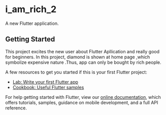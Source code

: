 # i_am_rich_2

A new Flutter application.

## Getting Started

This project excites the new user about  Flutter Apllication and really good for beginners.
In this project, diamond is shown at home page ,which symbolize expensive nature .Thus,  app can only be bought by rich people.


A few resources to get you started if this is your first Flutter project:

- [Lab: Write your first Flutter app](https://flutter.dev/docs/get-started/codelab)
- [Cookbook: Useful Flutter samples](https://flutter.dev/docs/cookbook)

For help getting started with Flutter, view our
[online documentation](https://flutter.dev/docs), which offers tutorials,
samples, guidance on mobile development, and a full API reference.
